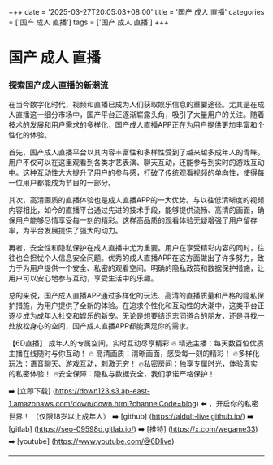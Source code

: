 +++
date = '2025-03-27T20:05:03+08:00'
title = '国产 成人 直播'
categories = ['国产 成人 直播']
tags = ['国产 成人 直播']
+++

# 国产 成人 直播

### 探索国产成人直播的新潮流

在当今数字化时代，视频和直播已成为人们获取娱乐信息的重要途径。尤其是在成人直播这一细分市场中，国产平台正逐渐崭露头角，吸引了大量用户的关注。随着技术的发展和用户需求的多样化，国产成人直播APP正在为用户提供更加丰富和个性化的体验。

首先，国产成人直播平台以其内容丰富性和多样性受到了越来越多成年人的青睐。用户不仅可以在这里观看到各类才艺表演、聊天互动，还能参与到实时的游戏互动中。这种互动性大大提升了用户的参与感，打破了传统观看视频的单向性，使得每一位用户都能成为节目的一部分。

其次，高清画质的直播体验也是成人直播APP的一大优势。与以往低清晰度的视频内容相比，如今的直播平台通过先进的技术手段，能够提供流畅、高清的画面，确保用户能够尽情享受每一刻的精彩。这样高品质的观看体验无疑增强了用户留存率，为平台发展提供了强大的动力。

再者，安全性和隐私保护在成人直播中尤为重要。用户在享受精彩内容的同时，往往也会担忧个人信息安全问题。优秀的成人直播APP在这方面做出了许多努力，致力于为用户提供一个安全、私密的观看空间。明确的隐私政策和数据保护措施，让用户可以安心地参与互动，享受生活中的乐趣。

总的来说，国产成人直播APP通过多样化的玩法、高清的直播质量和严格的隐私保护措施，为用户提供了全新的体验。在追求个性化和互动性的大潮中，这类平台正逐步成为成年人社交和娱乐的新宠。无论是想要结识志同道合的朋友，还是寻找一处放松身心的空间，国产成人直播APP都能满足你的需求。

【6D直播】
成年人的专属空间，实时互动尽享精彩
🔥 精选主播：每天数百位优质主播在线随时与你互动！
🔥 高清画质：清晰画面，感受每一刻的精彩！
🔥多样化玩法：语音聊天、游戏互动，刺激无穷！
🔥私密房间：独享专属时光，体验真实的私密体验！
🔥安全保障：隐私与数据安全，我们承诺严格保护！

➡️ [立即下载] (https://down123.s3.ap-east-1.amazonaws.com/down/down.html?channelCode=blog) ⬅️ ，开启你的私密世界！
（仅限18岁以上成年人）
➡️ [github] (https://aldult-live.github.io/)
➡️ [gitlab] (https://seo-09598d.gitlab.io/)
➡️ [推特] (https://x.com/wegame33)
➡️ [youtube] (https://www.youtube.com/@6Dlive)

---
